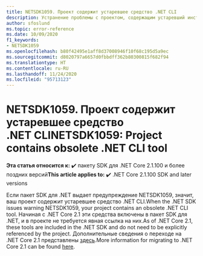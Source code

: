 ```yaml
---
title: NETSDK1059. Проект содержит устаревшее средство .NET CLI
description: Устранение проблемы с проектом, содержащим устаревший инструмент .NET CLI.
author: sfoslund
ms.topic: error-reference
ms.date: 10/09/2020
f1_keywords:
- NETSDK1059
ms.openlocfilehash: b80f42495e1aff8d37008946f10f68c195d5a9ec
ms.sourcegitcommit: d8020797a6657d0fbbdff362b80300815f682f94
ms.translationtype: HT
ms.contentlocale: ru-RU
ms.lasthandoff: 11/24/2020
ms.locfileid: "95713123"
---
```

# <a name="netsdk1059-project-contains-obsolete-net-cli-tool"></a><span data-ttu-id="83f33-103">NETSDK1059. Проект содержит устаревшее средство .NET CLI</span><span class="sxs-lookup"><span data-stu-id="83f33-103">NETSDK1059: Project contains obsolete .NET CLI tool</span></span>

<span data-ttu-id="83f33-104">**Эта статья относится к:** ✔️ пакету SDK для .NET Core 2.1.100 и более поздних версий</span><span class="sxs-lookup"><span data-stu-id="83f33-104">**This article applies to:** ✔️ .NET Core 2.1.100 SDK and later versions</span></span>

<span data-ttu-id="83f33-105">Если пакет SDK для .NET выдает предупреждение NETSDK1059, значит, ваш проект содержит устаревшее средство .NET CLI.</span><span class="sxs-lookup"><span data-stu-id="83f33-105">When the .NET SDK issues warning NETSDK1059, your project contains an obsolete .NET CLI tool.</span></span> <span data-ttu-id="83f33-106">Начиная с .NET Core 2.1 эти средства включены в пакет SDK для .NET, и в проекте не требуется явная ссылка на них.</span><span class="sxs-lookup"><span data-stu-id="83f33-106">As of .NET Core 2.1, these tools are included in the .NET SDK and do not need to be explicitly referenced by the project.</span></span> <span data-ttu-id="83f33-107">Дополнительные сведения о переходе на .NET Core 2.1 представлены [здесь](https://aka.ms/dotnetclitools-in-box).</span><span class="sxs-lookup"><span data-stu-id="83f33-107">More information for migrating to .NET Core 2.1 can be found [here](https://aka.ms/dotnetclitools-in-box).</span></span>
